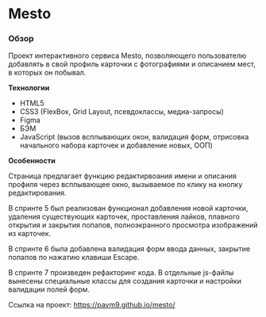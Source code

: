 # Mesto

### Обзор

Проект интерактивного сервиса Mesto, позволяющего пользователю добавлять в свой профиль карточки с фотографиями и описанием мест, в которых он побывал.

**Технологии**

* HTML5
* CSS3 (FlexBox, Grid Layout, псевдоклассы, медиа-запросы)
* Figma
* БЭМ
* JavaScript (вызов всплывающих окон, валидация форм, отрисовка начального набора карточек и добавление новых, ООП)

**Особенности**

Страница предлагает функцию редактирвоания имени и описания профиля через всплывающее окно, вызываемое по клику на кнопку редактирования.

В спринте 5 был реализован функционал добавления новой карточки, удаления существующих карточек, проставления лайков, плавного открытия и закрытия попапов, полноэкранного просмотра изображений из карточек.

В спринте 6 была добавлена валидация форм ввода данных, закрытие попапов по нажатию клавиши Escape.

В спринте 7 произведен рефакторинг кода. В отдельные js-файлы вынесены специальные классы для создания карточки и настройки валидации полей форм.

Ссылка на проект: https://pavm9.github.io/mesto/
